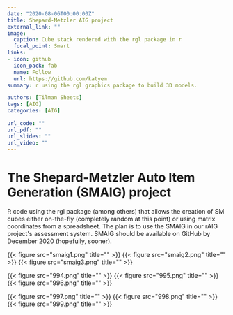 ```yaml
---
date: "2020-08-06T00:00:00Z"
title: Shepard-Metzler AIG project
external_link: ""
image:
  caption: Cube stack rendered with the rgl package in r
  focal_point: Smart
links:
- icon: github
  icon_pack: fab
  name: Follow
  url: https://github.com/katyem
summary: r using the rgl graphics package to build 3D models.

authors: [Tilman Sheets]
tags: [AIG]
categories: [AIG]

url_code: ""
url_pdf: ""
url_slides: ""
url_video: ""
---
```


# The Shepard-Metzler Auto Item Generation (SMAIG) project
R code using the rgl package (among others) that allows the creation of SM cubes either on-the-fly (completely random at this point) or using matrix coordinates from a spreadsheet. The plan is to use the SMAIG in our rAIG project's assessment system.  SMAIG should be available on GitHub by December 2020 (hopefully, sooner).

{{< figure src="smaig1.png" title="" >}}
{{< figure src="smaig2.png" title="" >}}
{{< figure src="smaig3.png" title="" >}}

{{< figure src="994.png" title="" >}}
{{< figure src="995.png" title="" >}}
{{< figure src="996.png" title="" >}}

{{< figure src="997.png" title="" >}}
{{< figure src="998.png" title="" >}}
{{< figure src="999.png" title="" >}}

